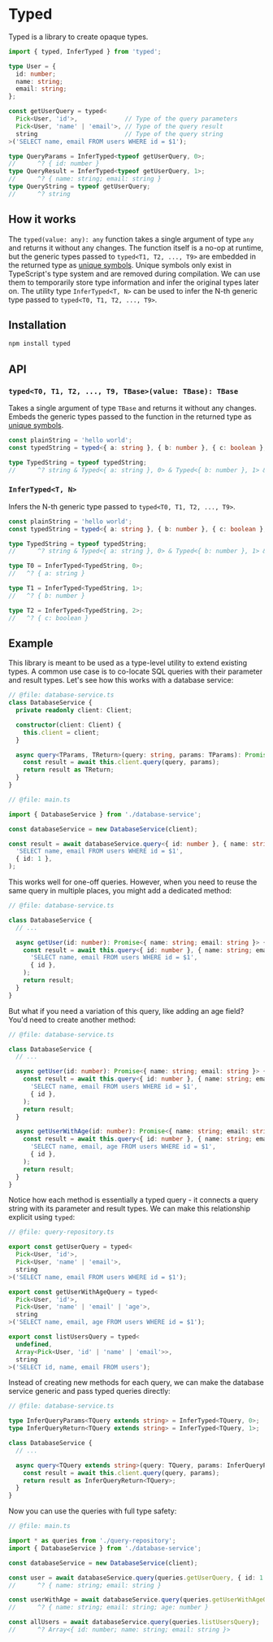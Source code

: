 # Typed

Typed is a library to create opaque types.

```ts
import { typed, InferTyped } from 'typed';

type User = {
  id: number;
  name: string;
  email: string;
};

const getUserQuery = typed<
  Pick<User, 'id'>,             // Type of the query parameters
  Pick<User, 'name' | 'email'>, // Type of the query result
  string                        // Type of the query string
>('SELECT name, email FROM users WHERE id = $1');

type QueryParams = InferTyped<typeof getUserQuery, 0>;
//      ^? { id: number }
type QueryResult = InferTyped<typeof getUserQuery, 1>;
//      ^? { name: string; email: string }
type QueryString = typeof getUserQuery;
//      ^? string
``` 

## How it works

The `typed(value: any): any` function takes a single argument of type `any` and returns it without any changes. The function itself is a no-op at runtime, but the generic types passed to `typed<T1, T2, ..., T9>` are embedded in the returned type as [unique symbols](https://www.typescriptlang.org/docs/handbook/symbols.html#unique-symbol). 
Unique symbols only exist in TypeScript's type system and are removed during compilation. We can use them to temporarily store type information and infer the original types later on. 
The utility type `InferTyped<T, N>` can be used to infer the N-th generic type passed to `typed<T0, T1, T2, ..., T9>`.

## Installation

```bash
npm install typed
```

## API

### `typed<T0, T1, T2, ..., T9, TBase>(value: TBase): TBase`

Takes a single argument of type `TBase` and returns it without any changes.
Embeds the generic types passed to the function in the returned type as [unique symbols](https://www.typescriptlang.org/docs/handbook/symbols.html#unique-symbol).

```ts
const plainString = 'hello world';
const typedString = typed<{ a: string }, { b: number }, { c: boolean }, typeof plainString>(plainString);

type TypedString = typeof typedString;
//      ^? string & Typed<{ a: string }, 0> & Typed<{ b: number }, 1> & Typed<{ c: boolean }, 2>
```

### `InferTyped<T, N>`

Infers the N-th generic type passed to `typed<T0, T1, T2, ..., T9>`.

```ts
const plainString = 'hello world';
const typedString = typed<{ a: string }, { b: number }, { c: boolean }, typeof plainString>(plainString);

type TypedString = typeof typedString;
//      ^? string & Typed<{ a: string }, 0> & Typed<{ b: number }, 1> & Typed<{ c: boolean }, 2>

type T0 = InferTyped<TypedString, 0>;
//   ^? { a: string }

type T1 = InferTyped<TypedString, 1>;
//   ^? { b: number }

type T2 = InferTyped<TypedString, 2>;
//   ^? { c: boolean }
```

## Example

This library is meant to be used as a type-level utility to extend existing types.
A common use case is to co-locate SQL queries with their parameter and result types.
Let's see how this works with a database service:

```ts
// @file: database-service.ts
class DatabaseService {
  private readonly client: Client;

  constructor(client: Client) {
    this.client = client;
  }

  async query<TParams, TReturn>(query: string, params: TParams): Promise<TReturn> {
    const result = await this.client.query(query, params);
    return result as TReturn;
  }
}

// @file: main.ts

import { DatabaseService } from './database-service';

const databaseService = new DatabaseService(client);

const result = await databaseService.query<{ id: number }, { name: string; email: string }>(
  'SELECT name, email FROM users WHERE id = $1',
  { id: 1 },
);
```

This works well for one-off queries. However, when you need to reuse the same query in multiple places, you might add a dedicated method:

```ts
// @file: database-service.ts

class DatabaseService {
  // ...

  async getUser(id: number): Promise<{ name: string; email: string }> {
    const result = await this.query<{ id: number }, { name: string; email: string }>(
      'SELECT name, email FROM users WHERE id = $1',
      { id },
    );
    return result;
  }
}
```

But what if you need a variation of this query, like adding an age field? You'd need to create another method:

```ts
// @file: database-service.ts

class DatabaseService {
  // ...

  async getUser(id: number): Promise<{ name: string; email: string }> {
    const result = await this.query<{ id: number }, { name: string; email: string }>(
      'SELECT name, email FROM users WHERE id = $1',
      { id },
    );
    return result;
  }

  async getUserWithAge(id: number): Promise<{ name: string; email: string; age: number }> {
    const result = await this.query<{ id: number }, { name: string; email: string; age: number }>(
      'SELECT name, email, age FROM users WHERE id = $1',
      { id },
    );
    return result;
  }
}
```

Notice how each method is essentially a typed query - it connects a query string with its parameter and result types. We can make this relationship explicit using `typed`:

```ts
// @file: query-repository.ts

export const getUserQuery = typed<
  Pick<User, 'id'>,
  Pick<User, 'name' | 'email'>,
  string
>('SELECT name, email FROM users WHERE id = $1');

export const getUserWithAgeQuery = typed<
  Pick<User, 'id'>,
  Pick<User, 'name' | 'email' | 'age'>,
  string
>('SELECT name, email, age FROM users WHERE id = $1');

export const listUsersQuery = typed<
  undefined,
  Array<Pick<User, 'id' | 'name' | 'email'>>,
  string
>('SELECT id, name, email FROM users');
```

Instead of creating new methods for each query, we can make the database service generic and pass typed queries directly:

```ts
// @file: database-service.ts

type InferQueryParams<TQuery extends string> = InferTyped<TQuery, 0>;
type InferQueryReturn<TQuery extends string> = InferTyped<TQuery, 1>;

class DatabaseService {
  // ...

  async query<TQuery extends string>(query: TQuery, params: InferQueryParams<TQuery>): Promise<InferQueryReturn<TQuery>> {
    const result = await this.client.query(query, params);
    return result as InferQueryReturn<TQuery>;
  }
}
```

Now you can use the queries with full type safety:

```ts
// @file: main.ts

import * as queries from './query-repository';
import { DatabaseService } from './database-service';

const databaseService = new DatabaseService(client);

const user = await databaseService.query(queries.getUserQuery, { id: 1 });
//      ^? { name: string; email: string }

const userWithAge = await databaseService.query(queries.getUserWithAgeQuery, { id: 1 });
//      ^? { name: string; email: string; age: number }

const allUsers = await databaseService.query(queries.listUsersQuery);
//      ^? Array<{ id: number; name: string; email: string }>
```
